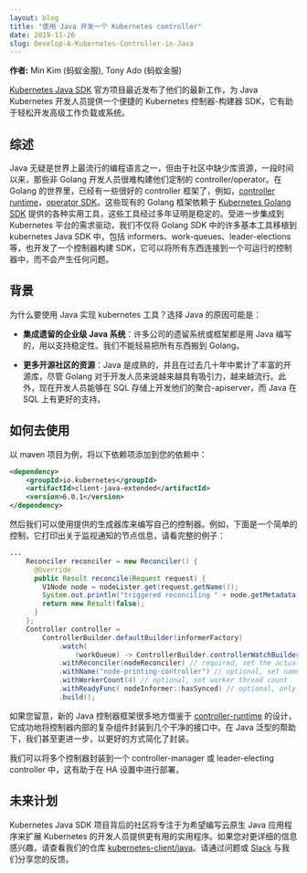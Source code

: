 ```yaml
---
layout: blog
title: "使用 Java 开发一个 Kubernetes controller"
date: 2019-11-26
slug: Develop-A-Kubernetes-Controller-in-Java
---
```

<!--
---
layout: blog
title: "Develop a Kubernetes controller in Java"
date: 2019-11-26
slug: Develop-A-Kubernetes-Controller-in-Java
---
-->

<!--
**Authors:** Min Kim (Ant Financial), Tony Ado (Ant Financial)
-->
**作者:** Min Kim (蚂蚁金服), Tony Ado (蚂蚁金服)
<!--
The official [Kubernetes Java SDK](https://github.com/kubernetes-client/java) project
recently released their latest work on providing the Java Kubernetes developers
a handy Kubernetes controller-builder SDK which is helpful for easily developing
advanced workloads or systems.  
-->
[Kubernetes Java SDK](https://github.com/kubernetes-client/java) 官方项目最近发布了他们的最新工作，为 Java Kubernetes 开发人员提供一个便捷的 Kubernetes 控制器-构建器 SDK，它有助于轻松开发高级工作负载或系统。
<!--
## Overall

Java is no doubt one of the most popular programming languages in the world but
it's been difficult for a period time for those non-Golang developers to build up
their customized controller/operator due to the lack of library resources in the 
community. In the world of Golang, there're already some excellent controller
frameworks, for example, [controller runtime](https://github.com/kubernetes-sigs/controller-runtime),
[operator SDK](https://github.com/operator-framework/operator-sdk). These
existing Golang frameworks are relying on the various utilities from the
[Kubernetes Golang SDK](https://github.com/kubernetes/client-go) proven to
be stable over years. Driven by the emerging need of further integration into
the platform of Kubernetes, we not only ported many essential toolings from the Golang
SDK into the kubernetes Java SDK including informers, work-queues, leader-elections,
etc. but also developed a controller-builder SDK which wires up everything into
a runnable controller without hiccups.
-->

## 综述 

Java 无疑是世界上最流行的编程语言之一，但由于社区中缺少库资源，一段时间以来，那些非 Golang 开发人员很难构建他们定制的 controller/operator。在 Golang 的世界里，已经有一些很好的 controller 框架了，例如，[controller runtime](https://github.com/kubernetes-sigs/controller-runtime)，[operator SDK](https://github.com/operator-framework/operator-sdk)。这些现有的 Golang 框架依赖于 [Kubernetes Golang SDK](https://github.com/kubernetes/client-go) 提供的各种实用工具，这些工具经过多年证明是稳定的。受进一步集成到 Kubernetes 平台的需求驱动，我们不仅将 Golang SDK 中的许多基本工具移植到 kubernetes Java SDK 中，包括 informers、work-queues、leader-elections 等，也开发了一个控制器构建 SDK，它可以将所有东西连接到一个可运行的控制器中，而不会产生任何问题。

<!--
## Backgrounds

Why use Java to implement Kubernetes tooling? You might pick Java for:

- __Integrating legacy enterprise Java systems__: Many companies have their legacy
systems or frameworks written in Java in favor of stability. We are not able to
move everything to Golang easily.

- __More open-source community resources__: Java is mature and has accumulated abundant open-source
libraries over decades, even though Golang is getting more and more fancy and
popular for developers. Additionally, nowadays developers are able to develop
their aggregated-apiservers over SQL-storage and Java has way better support on SQLs.
-->
## 背景 

为什么要使用 Java 实现 kubernetes 工具？选择 Java 的原因可能是：
- __集成遗留的企业级 Java 系统__：许多公司的遗留系统或框架都是用 Java 编写的，用以支持稳定性。我们不能轻易把所有东西搬到 Golang。

- __更多开源社区的资源__：Java 是成熟的，并且在过去几十年中累计了丰富的开源库，尽管 Golang 对于开发人员来说越来越具有吸引力，越来越流行。此外，现在开发人员能够在 SQL 存储上开发他们的聚合-apiserver，而 Java 在 SQL 上有更好的支持。

<!--
## How to use?

Take maven project as example, adding the following dependencies into your dependencies:
-->
## 如何去使用
以 maven 项目为例，将以下依赖项添加到您的依赖中：
```xml
<dependency>
    <groupId>io.kubernetes</groupId>
    <artifactId>client-java-extended</artifactId>
    <version>6.0.1</version>
</dependency>
```
<!--
Then we can make use of the provided builder libraries to write your own controller.
For example, the following one is a simple controller prints out node information
on watch notification, see complete example [here](https://github.com/kubernetes-client/java/blob/master/examples/src/main/java/io/kubernetes/client/examples/ControllerExample.java):
-->
然后我们可以使用提供的生成器库来编写自己的控制器。例如，下面是一个简单的控制，它打印出关于监视通知的节点信息，请看完整的例子：
```java
...
    Reconciler reconciler = new Reconciler() {
      @Override
      public Result reconcile(Request request) {
        V1Node node = nodeLister.get(request.getName());
        System.out.println("triggered reconciling " + node.getMetadata().getName());
        return new Result(false);
      }
    };
    Controller controller =
        ControllerBuilder.defaultBuilder(informerFactory)
            .watch(
                (workQueue) -> ControllerBuilder.controllerWatchBuilder(V1Node.class, workQueue).build())
            .withReconciler(nodeReconciler) // required, set the actual reconciler
            .withName("node-printing-controller") // optional, set name for controller for logging, thread-tracing
            .withWorkerCount(4) // optional, set worker thread count
            .withReadyFunc( nodeInformer::hasSynced) // optional, only starts controller when the cache has synced up
            .build();
```
<!--
If you notice, the new Java controller framework learnt a lot from the design of
[controller-runtime](https://github.com/kubernetes-sigs/controller-runtime) which
successfully encapsulates the complex components inside controller into several
clean interfaces. With the help of Java Generics, we even move on a bit and simply
the encapsulation in a better way.
-->
如果您留意，新的 Java 控制器框架很多地方借鉴于 [controller-runtime](https://github.com/kubernetes-sigs/controller-runtime) 的设计，它成功地将控制器内部的复杂组件封装到几个干净的接口中。在 Java 泛型的帮助下，我们甚至更进一步，以更好的方式简化了封装。

<!--
As for more advanced usage, we can wrap multiple controllers into a controller-manager
or a leader-electing controller which helps deploying in HA setup. In a word, we can
basically find most of the equivalence implementations here from Golang SDK and
more advanced features are under active development by us.
-->
我们可以将多个控制器封装到一个 controller-manager 或 leader-electing controller 中，这有助于在 HA 设置中进行部署。

<!--
## Future steps

The community behind the official Kubernetes Java SDK project will be focusing on
providing more useful utilities for developers who hope to program cloud native
Java applications to extend Kubernetes. If you are interested in more details,
please look at our repo [kubernetes-client/java](https://github.com/kubernetes-client/java).
Feel free to share also your feedback with us, through Issues or [Slack](http://kubernetes.slack.com/messages/kubernetes-client/).
-->
## 未来计划 

Kubernetes Java SDK 项目背后的社区将专注于为希望编写云原生 Java 应用程序来扩展 Kubernetes 的开发人员提供更有用的实用程序。如果您对更详细的信息感兴趣，请查看我们的仓库 [kubernetes-client/java](https://github.com/kubernetes-client/java)。请通过问题或 [Slack](http://kubernetes.slack.com/messages/kubernetes-client/) 与我们分享您的反馈。

